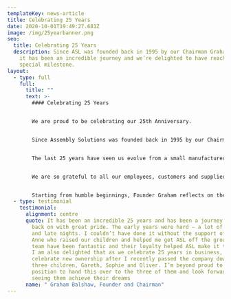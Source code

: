 ```yaml
---
templateKey: news-article
title: Celebrating 25 Years
date: 2020-10-01T19:49:27.681Z
image: /img/25yearbanner.png
seo:
  title: Celebrating 25 Years
  description: Since ASL was founded back in 1995 by our Chairman Graham Balshaw,
    it has been an incredible journey and we’re delighted to have reached this
    special milestone.
layout:
  - type: full
    full:
      title: ""
      text: >-
        #### Celebrating 25 Years


        We are proud to be celebrating our 25th Anniversary.


        Since Assembly Solutions was founded back in 1995 by our Chairman Graham Balshaw, it has been an incredible journey and seen us grow into a leading manufacturer with 70 staff and world class customers including Ford, Rolls Royce and Siemens.


        The last 25 years have seen us evolve from a small manufacturer of [wire preparation](www.assembly-solutions.com/wire-preparation) and [cable assemblies](www.assembly-solutions.com/cable-assemblies), into a wider portfolio of products and services including [wiring harnesses](www.assembly-solutions.com/wiring-harness) and [control panels](www.assembly-solutions.com/control-panels). 


        We are so grateful to all our employees, customers and suppliers who have helped us reach this anniversary and we look forward to many more years ahead.


        Starting from humble beginnings, Founder Graham reflects on the journey;
  - type: testimonial
    testimonial:
      alignment: centre
      quote: It has been an incredible 25 years and has been a journey that I look
        back on with great pride. The early years were hard – a lot of long days
        and late nights. I couldn’t have done it without the support of my wife
        Anne who raised our children and helped me get ASL off the ground. The
        team have been fantastic and their loyalty helped ASL make it this far.
        I am also delighted that as we celebrate 25 years in business, we also
        celebrate new ownership after I recently passed the company down to my
        three children, Gareth, Sophie and Oliver. I’m beyond proud to be in a
        position to hand this over to the three of them and look forward to
        seeing them achieve their dreams
      name: " Graham Balshaw, Founder and Chairman"
---
```


